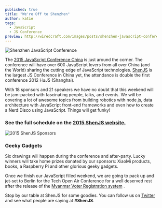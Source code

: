```yaml
---
published: true
title: "We're Off to Shenzhen"
author: katie
tags:
  - JavaScript
  - JS Conference
preview: http://wiredcraft.com/images/posts/shenzhen-javascript-conference.png
---
```


![Shenzhen JavaScript Conference](//wiredcraft.com/images/posts/shenzhen-javascript-conference.png)

The [2015 JavaScript Conference China](http://2015.jsconf.cn/en/) is just around the corner. The conference will have over 600 JavaScript lovers from all over China (and the World) sharing the cutting edge of JavaScript technologies. [ShenJS](http://2015.jsconf.cn/en/) is the largest JS Conference in China yet, the attendance is double the first conference 2012 HuJS (Shanghai).

<!-- more -->

With 18 sponsors and 21 speakers we have no doubt that this weekend will be jam-packed with fascinating people, talks, and events. We will be covering a lot of awesome topics from building robotics with node.js, data architecture with JavaScript front-end frameworks and even how to create a Nerd Disco using JavaScript. Things will get funky!

### See the full schedule on the [2015 ShenJS website.](http://2015.jsconf.cn/en/)

![2015 ShenJS Sponsors](//wiredcraft.com/images/posts/shenjs-sponsors.png)

### Geeky Gadgets

Six drawings will happen during the conference and after-party. Lucky winners will take home prizes donated by our sponsors: XiaoMi products, books, a Raspberry Pi and other glorious geeky gadgets.

Once we finish our JavaScript filled weekend, we are going to pack up and jet-set to Berlin for the Tech Open Air Conference for a well deserved rest after the release of the [Myanmar Voter Registration system](//wiredcraft.com/blog/myanmar-township-voter-registration-pilot/) .

Stop by our table at ShenJS for some goodies. You can follow us on [Twitter](https://twitter.com/wiredcraft) and see what people are saying at **#ShenJS**.
